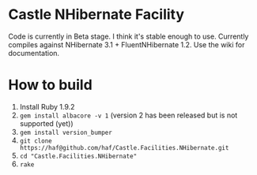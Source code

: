 # Castle NHibernate Facility

Code is currently in Beta stage. I think it's stable enough to use.
Currently compiles against NHibernate 3.1 + FluentNHibernate 1.2. Use the wiki for documentation.

# How to build

 1. Install Ruby 1.9.2
 2. `gem install albacore -v 1` (version 2 has been released but is not supported (yet))
 3. `gem install version_bumper`
 3. `git clone https://haf@github.com/haf/Castle.Facilities.NHibernate.git`
 4. `cd "Castle.Facilities.NHibernate"`
 5. `rake`
